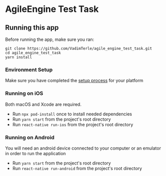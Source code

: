 # AgileEngine Test Task

## Running this app

Before running the app, make sure you ran:

    git clone https://github.com/VadimTerle/agile_engine_test_task.git
    cd agile_engine_test_task
    yarn install

### Environment Setup

Make sure you have completed the [setup process](https://reactnative.dev/docs/environment-setup) for your platform 

### Running on iOS

Both macOS and Xcode are required.

- Run `npx pod-install` once to install needed dependencies
- Run `yarn start` from the project's root directory
- Run `react-native run-ios` from the project's root directory

### Running on Android

You will need an android device connected to your computer or an emulator in order to run the application

- Run `yarn start` from the project's root directory
- Run `react-native run-android` from the project's root directory

